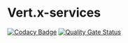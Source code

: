 # Vert.x-services
[![Codacy Badge](https://api.codacy.com/project/badge/Grade/168425279c674e8fb8f03b1c8437451d)](https://app.codacy.com/app/Gaket/Vert.x-services?utm_source=github.com&utm_medium=referral&utm_content=Gaket/Vert.x-services&utm_campaign=Badge_Grade_Dashboard)
[![Quality Gate Status](https://sonarcloud.io/api/project_badges/measure?project=Gaket_Vert.x-services&metric=alert_status)](https://sonarcloud.io/dashboard?id=Gaket_Vert.x-services)
